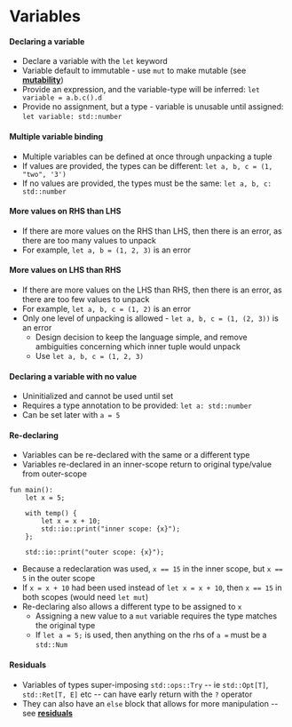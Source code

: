 # Variables
#### Declaring a variable
- Declare a variable with the `let` keyword
- Variable default to immutable - use `mut` to make mutable (see [**mutability**](./mutability))
- Provide an expression, and the variable-type will be inferred: `let variable = a.b.c().d`
- Provide no assignment, but a type - variable is unusable until assigned: `let variable: std::number`

#### Multiple variable binding
- Multiple variables can be defined at once through unpacking a tuple
- If values are provided, the types can be different: `let a, b, c = (1, "two", '3')`
- If no values are provided, the types must be the same: `let a, b, c: std::number`

#### More values on RHS than LHS
- If there are more values on the RHS than LHS, then there is an error, as there are too many values to unpack
- For example, `let a, b = (1, 2, 3)` is an error

#### More values on LHS than RHS
- If there are more values on the LHS than RHS, then there is an error, as there are too few values to unpack
- For example, `let a, b, c = (1, 2)` is an error
- Only one level of unpacking is allowed - `let a, b, c = (1, (2, 3))` is an error
  - Design decision to keep the language simple, and remove ambiguities concerning which inner tuple would unpack
  - Use `let a, b, c = (1, 2, 3)`

#### Declaring a variable with no value
- Uninitialized and cannot be used until set
- Requires a type annotation to be provided: `let a: std::number`
- Can be set later with `a = 5`

#### Re-declaring
- Variables can be re-declared with the same or a different type
- Variables re-declared in an inner-scope return to original type/value from outer-scope

```s++
fun main():
    let x = 5;
    
    with temp() {
        let x = x + 10;
        std::io::print("inner scope: {x}");
    };
    
    std::io::print("outer scope: {x}");
```

- Because a redeclaration was used, `x == 15` in the inner scope, but `x == 5` in the outer scope
- If `x = x + 10` had been used instead of `let x = x + 10`, then `x == 15` in both scopes (would need `let mut`)
- Re-declaring also allows a different type to be assigned to `x`
    - Assigning a new value to a `mut` variable requires the type matches the original type
    - If `let a = 5;` is used, then anything on the rhs of `a =` must be a `std::Num`

#### Residuals
- Variables of types super-imposing `std::ops::Try` -- ie `std::Opt[T]`, `std::Ret[T, E]` etc -- can have early return with the `?` operator
- They can also have an `else` block that allows for more manipulation -- see [**residuals**](./residuals)

